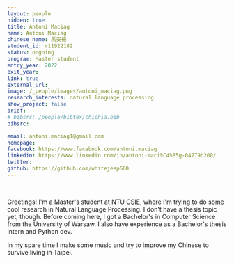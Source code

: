 ```yaml
---
layout: people
hidden: true
title: Antoni Maciag
name: Antoni Maciag
chinese_name: 馬安德
student_id: r11922182
status: ongoing
program: Master student
entry_year: 2022
exit_year:
link: true
external_url:
image: /_people/images/antoni_maciag.png
research_interests: natural language processing
show_project: false
brief: 
# bibsrc: /people/bibtex/chichia.bib
bibsrc: 

email: antoni.maciag1@gmail.com
homepage: 
facebook: https://www.facebook.com/antoni.maciag
linkedin: https://www.linkedin.com/in/antoni-maci%C4%85g-04779b200/
twitter:
github: https://github.com/whitejeep600
---
```


<br />

Greetings! I'm a Master's student at NTU CSIE, where I'm trying to do some cool research in Natural Language Processing. I don't have a thesis topic yet, though. Before coming here, I got a Bachelor's in Computer Science from the University of Warsaw. I also have experience as a Bachelor's thesis intern and Python dev.

In my spare time I make some music and try to improve my Chinese to survive living in Taipei.


